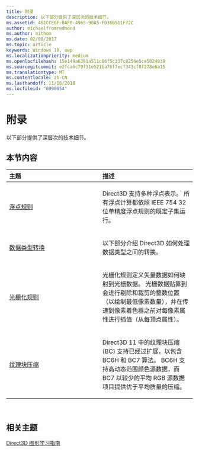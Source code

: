 ```yaml
---
title: 附录
description: 以下部分提供了深层次的技术细节。
ms.assetid: 461CCE6F-BAF0-4965-90A5-FD36B511F72C
author: michaelfromredmond
ms.author: mithom
ms.date: 02/08/2017
ms.topic: article
keywords: Windows 10, uwp
ms.localizationpriority: medium
ms.openlocfilehash: 15e149a6381a511c66f5c337c8256e5ce5024939
ms.sourcegitcommit: e2fca6c79f31e521ba76f7ecf343cf8f278e6a15
ms.translationtype: MT
ms.contentlocale: zh-CN
ms.lasthandoff: 11/16/2018
ms.locfileid: "6990054"
---
```

# <a name="appendices"></a>附录

以下部分提供了深层次的技术细节。

## <a name="span-idin-this-sectionspanin-this-section"></a><span id="in-this-section"></span>本节内容


<table>
<colgroup>
<col width="50%" />
<col width="50%" />
</colgroup>
<thead>
<tr class="header">
<th align="left">主题</th>
<th align="left">描述</th>
</tr>
</thead>
<tbody>
<tr class="odd">
<td align="left"><p><a href="floating-point-rules.md">浮点规则</a></p></td>
<td align="left"><p>Direct3D 支持多种浮点表示。 所有浮点计算都依照 IEEE 754 32 位单精度浮点规则的既定子集运行。</p></td>
</tr>
<tr class="even">
<td align="left"><p><a href="data-type-conversion.md">数据类型转换</a></p></td>
<td align="left"><p>以下部分介绍 Direct3D 如何处理数据类型之间的转换。</p></td>
</tr>
<tr class="odd">
<td align="left"><p><a href="rasterization-rules.md">光栅化规则</a></p></td>
<td align="left"><p>光栅化规则定义矢量数据如何映射到光栅数据。 光栅数据贴靠到会进行剔除和裁剪的整数位置（以绘制最低像素数量），并在传递到像素着色器之前对每像素属性进行插值（从每顶点属性）。</p></td>
</tr>
<tr class="even">
<td align="left"><p><a href="texture-block-compression.md">纹理块压缩</a></p></td>
<td align="left"><p>Direct3D 11 中的纹理块压缩 (BC) 支持已经过扩展，以包含 BC6H 和 BC7 算法。 BC6H 支持高动态范围颜色源数据，而 BC7 以较少的平均 RGB 源数据项目提供优于平均质量的压缩。</p></td>
</tr>
</tbody>
</table>

 

## <a name="span-idrelated-topicsspanrelated-topics"></a><span id="related-topics"></span>相关主题


[Direct3D 图形学习指南](index.md)

 

 




